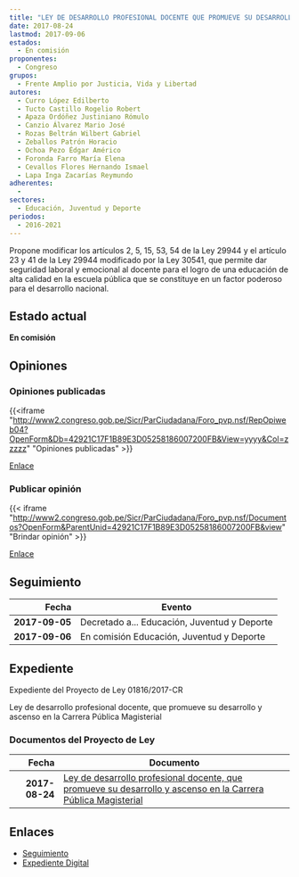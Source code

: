 ```yaml
---
title: "LEY DE DESARROLLO PROFESIONAL DOCENTE QUE PROMUEVE SU DESARROLLO Y ASCENSO EN LA CARRERA PÚBLICA MAGISTERIAL"
date: 2017-08-24
lastmod: 2017-09-06
estados: 
  - En comisión
proponentes: 
  - Congreso
grupos: 
  - Frente Amplio por Justicia, Vida y Libertad
autores: 
  - Curro López Edilberto
  - Tucto Castillo Rogelio Robert
  - Apaza Ordóñez Justiniano Rómulo
  - Canzio Álvarez Mario José
  - Rozas Beltrán Wilbert Gabriel
  - Zeballos Patrón Horacio
  - Ochoa Pezo Édgar Américo
  - Foronda Farro María Elena
  - Cevallos Flores Hernando Ismael
  - Lapa Inga Zacarías Reymundo
adherentes: 
  - 
sectores: 
  - Educación, Juventud y Deporte
periodos: 
  - 2016-2021
---
```


Propone modificar los artículos 2, 5, 15, 53, 54 de la Ley 29944 y el artículo 23 y 41 de la Ley 29944 modificado por la Ley 30541, que permite dar seguridad laboral y emocional al docente para el logro de una educación de alta calidad en la escuela pública que se constituye en un factor poderoso para el desarrollo nacional.


## Estado actual

**En comisión**

## Opiniones

### Opiniones publicadas

{{<iframe "http://www2.congreso.gob.pe/Sicr/ParCiudadana/Foro_pvp.nsf/RepOpiweb04?OpenForm&Db=42921C17F1B89E3D05258186007200FB&View=yyyy&Col=zzzzz" "Opiniones publicadas" >}}

[Enlace](http://www2.congreso.gob.pe/Sicr/ParCiudadana/Foro_pvp.nsf/RepOpiweb04?OpenForm&Db=42921C17F1B89E3D05258186007200FB&View=yyyy&Col=zzzzz)
### Publicar opinión

{{< iframe "http://www2.congreso.gob.pe/Sicr/ParCiudadana/Foro_pvp.nsf/Documentos?OpenForm&ParentUnid=42921C17F1B89E3D05258186007200FB&view" "Brindar opinión" >}}

[Enlace](http://www2.congreso.gob.pe/Sicr/ParCiudadana/Foro_pvp.nsf/Documentos?OpenForm&ParentUnid=42921C17F1B89E3D05258186007200FB&view)

## Seguimiento

| Fecha | Evento |
|------:|--------|
| **2017-09-05** | Decretado a... Educación, Juventud y Deporte|
| **2017-09-06** | En comisión Educación, Juventud y Deporte|


## Expediente

Expediente del Proyecto de Ley 01816/2017-CR

Ley de desarrollo profesional docente, que promueve su desarrollo y ascenso en la Carrera Pública Magisterial


### Documentos del Proyecto de Ley

| Fecha | Documento |
|------:|--------|
| **2017-08-24** | [Ley de desarrollo profesional docente, que promueve su desarrollo y ascenso en la Carrera Pública Magisterial](http://www.leyes.congreso.gob.pe/Documentos/2016_2021/Proyectos_de_Ley_y_de_Resoluciones_Legislativas/PL0181620170824..pdf) |

## Enlaces 

- [Seguimiento](http://www2.congreso.gob.pe/Sicr/TraDocEstProc/CLProLey2016.nsf/f7fff46988ca05b1052578e100829cc7/95068db0b83852da0525818600732acf?OpenDocument)
- [Expediente Digital](http://www2.congreso.gob.pe/Sicr/TraDocEstProc/CLProLey2016.nsf/f7fff46988ca05b1052578e100829cc7/95068db0b83852da0525818600732acf?OpenDocument&Click=05257FB7005EB655.eb71d0cf91d8294e05256cdf006b5706/$Body/0.1C6C)
